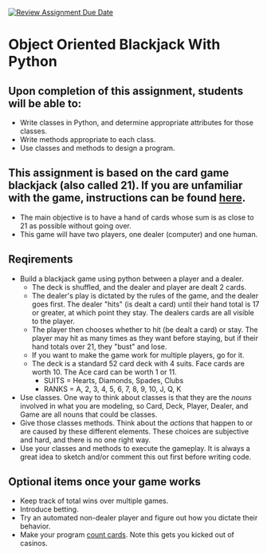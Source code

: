 [![Review Assignment Due Date](https://classroom.github.com/assets/deadline-readme-button-24ddc0f5d75046c5622901739e7c5dd533143b0c8e959d652212380cedb1ea36.svg)](https://classroom.github.com/a/oE_2DNBv)
# Object Oriented Blackjack With Python

## Upon completion of this assignment, students will be able to:
- Write classes in Python, and determine appropriate attributes for those classes.
- Write methods appropriate to each class.
- Use classes and methods to design a program.

## This assignment is based on the card game blackjack (also called 21). If you are unfamiliar with the game, instructions can be found [here](https://bicyclecards.com/how-to-play/blackjack/).
- The main objective is to have a hand of cards whose sum is as close to 21 as possible without going over. 
- This game will have two players, one dealer (computer) and one human.

## Reqirements
- Build a blackjack game using python between a player and a dealer. 
    - The deck is shuffled, and the dealer and player are dealt 2 cards.  
    - The dealer's play is dictated by the rules of the game, and the dealer goes first. The dealer "hits" (is dealt a card) until their hand total is 17 or greater, at which point they stay. The dealers cards are all visible to the player.
    - The player then chooses whether to hit (be dealt a card) or stay. The player may hit as many times as they want before staying, but if their hand totals over 21, they "bust" and lose. 
    - If you want to make the game work for multiple players, go for it.
    - The deck is a standard 52 card deck with 4 suits. Face cards are worth 10. The Ace card can be worth 1 or 11. 
        - SUITS = Hearts, Diamonds, Spades, Clubs
        - RANKS = A, 2, 3, 4, 5, 6, 7, 8, 9, 10, J, Q, K
- Use classes. One way to think about classes is that they are the _nouns_ involved in what you are modeling, so Card, Deck, Player, Dealer, and Game are all nouns that could be classes.
- Give those classes methods. Think about the _actions_ that happen to or are caused by these different elements. These choices are subjective and hard, and there is no one right way.
- Use your classes and methods to execute the gameplay. It is always a great idea to sketch and/or comment this out first before writing code.

## Optional items once your game works
- Keep track of total wins over multiple games.
- Introduce betting.
- Try an automated non-dealer player and figure out how you dictate their behavior.
- Make your program [count cards](https://en.wikipedia.org/wiki/Card_counting). Note this gets you kicked out of casinos.
